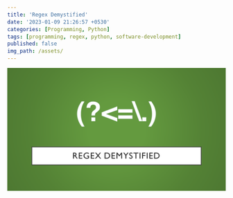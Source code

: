 ```yaml
---
title: 'Regex Demystified'
date: '2023-01-09 21:26:57 +0530'
categories: [Programming, Python]
tags: [programming, regex, python, software-development]
published: false
img_path: /assets/
---
```


![Regex Demystified Banner](images/regex-demystified/regex-demystified-banner.png)